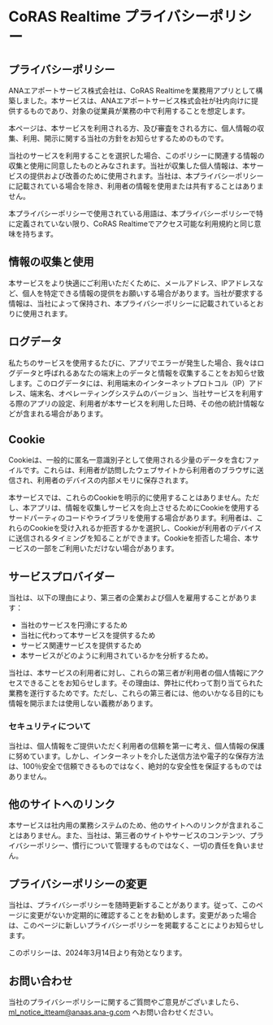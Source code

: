 # CoRAS Realtime プライバシーポリシー

## プライバシーポリシー

ANAエアポートサービス株式会社は、CoRAS Realtimeを業務用アプリとして構築しました。本サービスは、ANAエアポートサービス株式会社が社内向けに提供するものであり、対象の従業員が業務の中で利用することを想定します。

本ページは、本サービスを利用される方、及び審査をされる方に、個人情報の収集、利用、開示に関する当社の方針をお知らせするためのものです。

当社のサービスを利用することを選択した場合、このポリシーに関連する情報の収集と使用に同意したものとみなされます。当社が収集した個人情報は、本サービスの提供および改善のために使用されます。当社は、本プライバシーポリシーに記載されている場合を除き、利用者の情報を使用または共有することはありません。

本プライバシーポリシーで使用されている用語は、本プライバシーポリシーで特に定義されていない限り、CoRAS Realtimeでアクセス可能な利用規約と同じ意味を持ちます。

## 情報の収集と使用

本サービスをより快適にご利用いただくために、メールアドレス、IPアドレスなど、個人を特定できる情報の提供をお願いする場合があります。当社が要求する情報は、当社によって保持され、本プライバシーポリシーに記載されているとおりに使用されます。

## ログデータ

私たちのサービスを使用するたびに、アプリでエラーが発生した場合、我々はログデータと呼ばれるあなたの端末上のデータと情報を収集することをお知らせ致します。このログデータには、利用端末のインターネットプロトコル（IP）アドレス、端末名、オペレーティングシステムのバージョン、当社サービスを利用する際のアプリの設定、利用者が本サービスを利用した日時、その他の統計情報などが含まれる場合があります。

## Cookie

Cookieは、一般的に匿名一意識別子として使用される少量のデータを含むファイルです。これらは、利用者が訪問したウェブサイトから利用者のブラウザに送信され、利用者のデバイスの内部メモリに保存されます。

本サービスでは、これらのCookieを明示的に使用することはありません。ただし、本アプリは、情報を収集しサービスを向上させるためにCookieを使用するサードパーティのコードやライブラリを使用する場合があります。利用者は、これらのCookieを受け入れるか拒否するかを選択し、Cookieが利用者のデバイスに送信されるタイミングを知ることができます。Cookieを拒否した場合、本サービスの一部をご利用いただけない場合があります。

## サービスプロバイダー

当社は、以下の理由により、第三者の企業および個人を雇用することがあります：

- 当社のサービスを円滑にするため
- 当社に代わって本サービスを提供するため
- サービス関連サービスを提供するため
- 本サービスがどのように利用されているかを分析するため。

当社は、本サービスの利用者に対し、これらの第三者が利用者の個人情報にアクセスできることをお知らせします。その理由は、弊社に代わって割り当てられた業務を遂行するためです。ただし、これらの第三者には、他のいかなる目的にも情報を開示または使用しない義務があります。

### **セキュリティ**について

当社は、個人情報をご提供いただく利用者の信頼を第一に考え、個人情報の保護に努めています。しかし、インターネットを介した送信方法や電子的な保存方法は、100％安全で信頼できるものではなく、絶対的な安全性を保証するものではありません。

## 他のサイトへのリンク

本サービスは社内用の業務システムのため、他のサイトへのリンクが含まれることはありません。また、当社は、第三者のサイトやサービスのコンテンツ、プライバシーポリシー、慣行について管理するものではなく、一切の責任を負いません。

## プライバシーポリシーの変更

当社は、プライバシーポリシーを随時更新することがあります。従って、このページに変更がないか定期的に確認することをお勧めします。変更があった場合は、このページに新しいプライバシーポリシーを掲載することによりお知らせします。

このポリシーは、2024年3月14日より有効となります。

## お問い合わせ

当社のプライバシーポリシーに関するご質問やご意見がございましたら、[ml_notice_itteam@anaas.ana-g.com](mailto:ml_notice_itteam@anaas.ana-g.com) へお問い合わせください。
